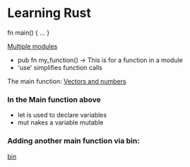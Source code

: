 # Learning Rust

fn main() { ... }

[Multiple modules](https://github.com/NicJC/hello_world/tree/master/src)

* pub fn my_function() -> This is for a function in a module
* 'use' simplifies function calls

The main function:
[Vectors and numbers](https://github.com/NicJC/hello_world/blob/master/src/main.rs)

### In the Main function above

* let is used to declare variables
* mut nakes a variable mutable

### Adding another main function via bin:
[bin](https://github.com/NicJC/hello_world/blob/master/src/bin/another.rs)
